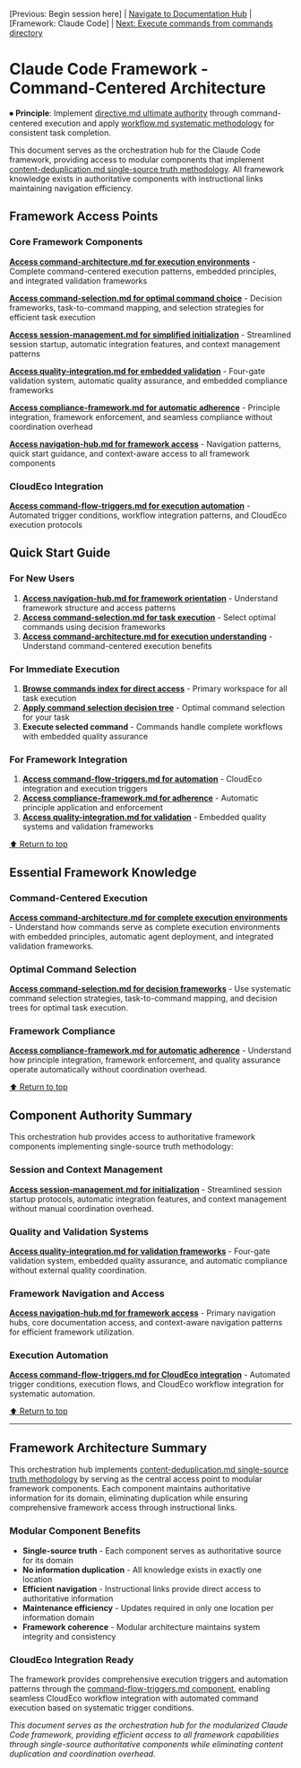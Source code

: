 [Previous: Begin session here] | [Navigate to Documentation Hub](docs/index.md) | [Framework: Claude Code] | [Next: Execute commands from commands directory](commands/)

# Claude Code Framework - Command-Centered Architecture

⏺ **Principle**: Implement [directive.md ultimate authority](docs/principles/directive.md) through command-centered execution and apply [workflow.md systematic methodology](docs/principles/workflow.md) for consistent task completion.

This document serves as the orchestration hub for the Claude Code framework, providing access to modular components that implement [content-deduplication.md single-source truth methodology](docs/principles/content-deduplication.md). All framework knowledge exists in authoritative components with instructional links maintaining navigation efficiency.

## Framework Access Points

### Core Framework Components
**[Access command-architecture.md for execution environments](docs/components/core-framework/command-architecture.md)** - Complete command-centered execution patterns, embedded principles, and integrated validation frameworks

**[Access command-selection.md for optimal command choice](docs/components/core-framework/command-selection.md)** - Decision frameworks, task-to-command mapping, and selection strategies for efficient task execution

**[Access session-management.md for simplified initialization](docs/components/core-framework/session-management.md)** - Streamlined session startup, automatic integration features, and context management patterns

**[Access quality-integration.md for embedded validation](docs/components/core-framework/quality-integration.md)** - Four-gate validation system, automatic quality assurance, and embedded compliance frameworks

**[Access compliance-framework.md for automatic adherence](docs/components/core-framework/compliance-framework.md)** - Principle integration, framework enforcement, and seamless compliance without coordination overhead

**[Access navigation-hub.md for framework access](docs/components/core-framework/navigation-hub.md)** - Navigation patterns, quick start guidance, and context-aware access to all framework components

### CloudEco Integration
**[Access command-flow-triggers.md for execution automation](docs/components/core-framework/command-flow-triggers.md)** - Automated trigger conditions, workflow integration patterns, and CloudEco execution protocols

## Quick Start Guide

### For New Users
1. **[Access navigation-hub.md for framework orientation](docs/components/core-framework/navigation-hub.md)** - Understand framework structure and access patterns
2. **[Access command-selection.md for task execution](docs/components/core-framework/command-selection.md)** - Select optimal commands using decision frameworks
3. **[Access command-architecture.md for execution understanding](docs/components/core-framework/command-architecture.md)** - Understand command-centered execution benefits

### For Immediate Execution
1. **[Browse commands index for direct access](commands/index.md)** - Primary workspace for all task execution
2. **[Apply command selection decision tree](docs/components/core-framework/command-selection.md#command-selection-decision-tree)** - Optimal command selection for your task
3. **Execute selected command** - Commands handle complete workflows with embedded quality assurance

### For Framework Integration
1. **[Access command-flow-triggers.md for automation](docs/components/core-framework/command-flow-triggers.md)** - CloudEco integration and execution triggers
2. **[Access compliance-framework.md for adherence](docs/components/core-framework/compliance-framework.md)** - Automatic principle application and enforcement
3. **[Access quality-integration.md for validation](docs/components/core-framework/quality-integration.md)** - Embedded quality systems and validation frameworks

[⬆ Return to top](#claude-code-framework---command-centered-architecture)

## Essential Framework Knowledge

### Command-Centered Execution
**[Access command-architecture.md for complete execution environments](docs/components/core-framework/command-architecture.md)** - Understand how commands serve as complete execution environments with embedded principles, automatic agent deployment, and integrated validation frameworks.

### Optimal Command Selection  
**[Access command-selection.md for decision frameworks](docs/components/core-framework/command-selection.md)** - Use systematic command selection strategies, task-to-command mapping, and decision trees for optimal task execution.

### Framework Compliance
**[Access compliance-framework.md for automatic adherence](docs/components/core-framework/compliance-framework.md)** - Understand how principle integration, framework enforcement, and quality assurance operate automatically without coordination overhead.

[⬆ Return to top](#claude-code-framework---command-centered-architecture)

## Component Authority Summary

This orchestration hub provides access to authoritative framework components implementing single-source truth methodology:

### Session and Context Management
**[Access session-management.md for initialization](docs/components/core-framework/session-management.md)** - Streamlined session startup protocols, automatic integration features, and context management without manual coordination overhead.

### Quality and Validation Systems
**[Access quality-integration.md for validation frameworks](docs/components/core-framework/quality-integration.md)** - Four-gate validation system, embedded quality assurance, and automatic compliance without external quality coordination.

### Framework Navigation and Access
**[Access navigation-hub.md for framework access](docs/components/core-framework/navigation-hub.md)** - Primary navigation hubs, core documentation access, and context-aware navigation patterns for efficient framework utilization.

### Execution Automation
**[Access command-flow-triggers.md for CloudEco integration](docs/components/core-framework/command-flow-triggers.md)** - Automated trigger conditions, execution flows, and CloudEco workflow integration for systematic automation.

[⬆ Return to top](#claude-code-framework---command-centered-architecture)

---

## Framework Architecture Summary

This orchestration hub implements [content-deduplication.md single-source truth methodology](docs/principles/content-deduplication.md) by serving as the central access point to modular framework components. Each component maintains authoritative information for its domain, eliminating duplication while ensuring comprehensive framework access through instructional links.

### Modular Component Benefits
- **Single-source truth** - Each component serves as authoritative source for its domain
- **No information duplication** - All knowledge exists in exactly one location
- **Efficient navigation** - Instructional links provide direct access to authoritative information  
- **Maintenance efficiency** - Updates required in only one location per information domain
- **Framework coherence** - Modular architecture maintains system integrity and consistency

### CloudEco Integration Ready
The framework provides comprehensive execution triggers and automation patterns through the [command-flow-triggers.md component](docs/components/core-framework/command-flow-triggers.md), enabling seamless CloudEco workflow integration with automated command execution based on systematic trigger conditions.

*This document serves as the orchestration hub for the modularized Claude Code framework, providing efficient access to all framework capabilities through single-source authoritative components while eliminating content duplication and coordination overhead.*